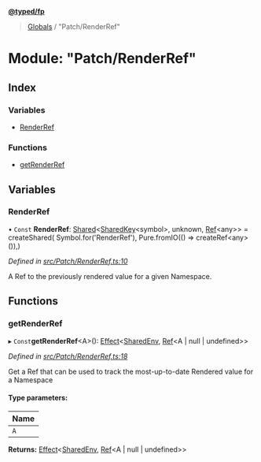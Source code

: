 **[@typed/fp](../README.md)**

> [Globals](../globals.md) / "Patch/RenderRef"

# Module: "Patch/RenderRef"

## Index

### Variables

* [RenderRef](_patch_renderref_.md#renderref)

### Functions

* [getRenderRef](_patch_renderref_.md#getrenderref)

## Variables

### RenderRef

• `Const` **RenderRef**: [Shared](_shared_core_model_shared_.shared.md)\<[SharedKey](_shared_core_model_sharedkey_.sharedkey.md)\<symbol>, unknown, [Ref](../interfaces/_shared_ref_ref_.ref.md)\<any>> = createShared( Symbol.for('RenderRef'), Pure.fromIO(() => createRef\<any>()),)

*Defined in [src/Patch/RenderRef.ts:10](https://github.com/TylorS/typed-fp/blob/f129829/src/Patch/RenderRef.ts#L10)*

A Ref to the previously rendered value for a given Namespace.

## Functions

### getRenderRef

▸ `Const`**getRenderRef**\<A>(): [Effect](_effect_effect_.effect.md)\<[SharedEnv](../interfaces/_shared_core_services_sharedenv_.sharedenv.md), [Ref](../interfaces/_shared_ref_ref_.ref.md)\<A \| null \| undefined>>

*Defined in [src/Patch/RenderRef.ts:18](https://github.com/TylorS/typed-fp/blob/f129829/src/Patch/RenderRef.ts#L18)*

Get a Ref that can be used to track the most-up-to-date Rendered value for a Namespace

#### Type parameters:

Name |
------ |
`A` |

**Returns:** [Effect](_effect_effect_.effect.md)\<[SharedEnv](../interfaces/_shared_core_services_sharedenv_.sharedenv.md), [Ref](../interfaces/_shared_ref_ref_.ref.md)\<A \| null \| undefined>>
